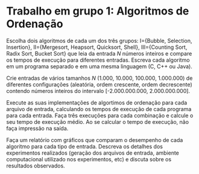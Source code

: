 # Trabalho em grupo 1: Algoritmos de Ordenação

Escolha dois algoritmos de cada um dos três grupos: I={Bubble, Selection, Insertion}, II={Mergesort, Heapsort, Quicksort, Shell}, III={Counting Sort, Radix Sort, Bucket Sort} que leia da entrada *N* números inteiros e compare os tempos de execução para diferentes entradas. Escreva cada algoritmo em um programa separado e em uma mesma linguagem (C, C++ ou Java).

Crie entradas de vários tamanhos *N* (1.000, 10.000, 100.000, 1.000.000) de diferentes configurações (aleatória, ordem crescente, ordem decrescente) contendo números inteiros do intervalo [-2.000.000.000, 2.000.000.000].

Execute as suas implementações de algortimos de ordenação para cada arquivo de entrada, calculando os tempos de execução de cada programa para cada entrada. Faça três execuções para cada combinação e calcule o seu tempo de execução médio. Ao se calcular o tempo de execução, não faça impressão na saída.

Faça um relatório com gráficos que comparam o desempenho de cada algoritmo para cada tipo de entrada. Descreva os detalhes dos experimentos realizados (geração dos arquivos de entrada, ambiente computacional utilizado nos experimentos, etc) e discuta sobre os resultados observados.
